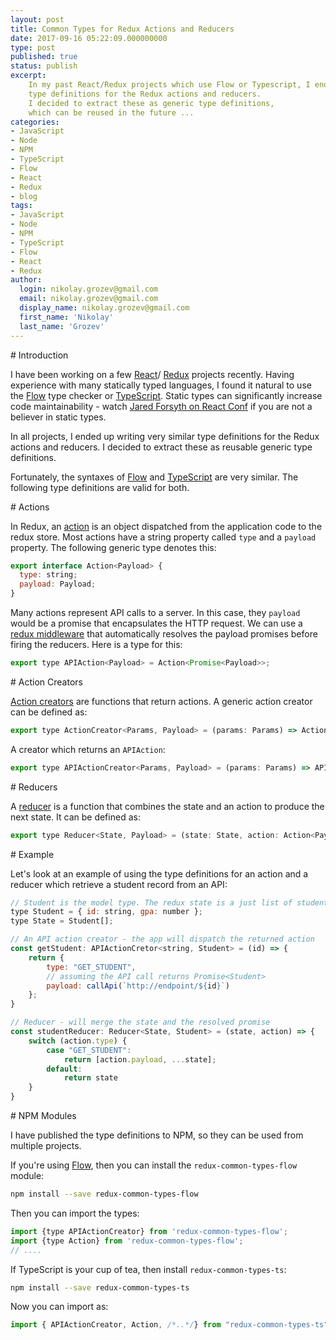 ```yaml
---
layout: post
title: Common Types for Redux Actions and Reducers
date: 2017-09-16 05:22:09.000000000
type: post
published: true
status: publish
excerpt: 
    In my past React/Redux projects which use Flow or Typescript, I ended up writing similar 
    type definitions for the Redux actions and reducers. 
    I decided to extract these as generic type definitions,
    which can be reused in the future ... 
categories:
- JavaScript
- Node
- NPM
- TypeScript
- Flow
- React
- Redux
- blog
tags:
- JavaScript
- Node
- NPM
- TypeScript
- Flow
- React
- Redux
author:
  login: nikolay.grozev@gmail.com
  email: nikolay.grozev@gmail.com
  display_name: nikolay.grozev@gmail.com
  first_name: 'Nikolay'
  last_name: 'Grozev'
---
```



<div id='introduction'/>
# Introduction

I have been working on a few [React](https://facebook.github.io/react/)/
[Redux](http://redux.js.org/) projects recently.
Having experience with many statically typed languages, I found it natural to
use the [Flow](https://flow.org/) type checker or [TypeScript](https://www.typescriptlang.org).
Static types can significantly increase code maintainability - watch 
[Jared Forsyth on React Conf](https://www.youtube.com/watch?v=V1po0BT7kac) if you
are not a believer in static types.

In all projects, I ended up writing very similar type definitions for the
Redux actions and reducers. I decided to extract these as reusable generic 
type definitions. 

Fortunately, the syntaxes of [Flow](https://flow.org/) and [TypeScript](https://www.typescriptlang.org)
are very similar. The following type definitions are valid for both.

<div id='actions'/>
# Actions

In Redux, an [action](http://redux.js.org/docs/basics/Actions.html) is an object 
dispatched from the application code to the redux store. Most actions
have a string property called `type` and a `payload` property. The following generic type
denotes this: 

```javascript
export interface Action<Payload> {
  type: string;
  payload: Payload;
}
``` 

Many actions represent API calls to a server. In this case, they `payload` would be
a promise that encapsulates the HTTP request. We can use a 
[redux middleware](https://github.com/pburtchaell/redux-promise-middleware)
that automatically resolves the payload promises before firing the reducers.
Here is a type for this:

```javascript
export type APIAction<Payload> = Action<Promise<Payload>>;
```

<div id='action_cretors'/>
# Action Creators

[Action creators](http://redux.js.org/docs/basics/Actions.html#action-creators)
are functions that return actions. A generic action creator can be defined as:

```javascript
export type ActionCreator<Params, Payload> = (params: Params) => Action<Payload>;
```

A creator which returns an `APIAction`:

```javascript
export type APIActionCreator<Params, Payload> = (params: Params) => APIAction<Payload>;
```

<div id='reducers'/>
# Reducers

A [reducer](http://redux.js.org/docs/basics/Reducers.html) is a function that
combines the state and an action to produce the next state. It can be defined as:

```javascript
export type Reducer<State, Payload> = (state: State, action: Action<Payload>) => State;
```

<div id='examples'/>
# Example

Let's look at an example of using the type definitions for an action and a
reducer which retrieve a student record from an API:

```javascript
// Student is the model type. The redux state is a just list of students
type Student = { id: string, gpa: number };
type State = Student[];

// An API action creator - the app will dispatch the returned action
const getStudent: APIActionCretor<string, Student> = (id) => {
    return {
        type: "GET_STUDENT", 
        // assuming the API call returns Promise<Student>
        payload: callApi(`http://endpoint/${id}`)
    };
}

// Reducer - will merge the state and the resolved promise
const studentReducer: Reducer<State, Student> = (state, action) => {
    switch (action.type) {
        case "GET_STUDENT":
            return [action.payload, ...state];
        default:
            return state
    }
}
``` 

<div id='npm_module'/>
# NPM Modules

I have published the type definitions to NPM, so they can be used from multiple projects.

If you're using [Flow](https://flow.org/), then you can install the `redux-common-types-flow` module:

```bash
npm install --save redux-common-types-flow
```

Then you can import the types:

```javascript
import {type APIActionCreator} from 'redux-common-types-flow';
import {type Action} from 'redux-common-types-flow';
// ....
```

If TypeScript is your cup of tea, then install `redux-common-types-ts`:

```bash
npm install --save redux-common-types-ts
```

Now you can import as:

```javascript
import { APIActionCreator, Action, /*..*/} from "redux-common-types-ts";
```

